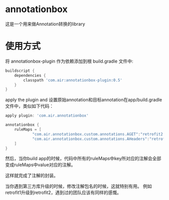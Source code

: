 # annotationbox

这是一个用来做Annotation转换的library

# 使用方式

将 annotationbox-plugin 作为依赖添加到根 build.gradle 文件中:

~~~ gradle
buildscript {
    dependencies {
        classpath 'com.air:annotationbox-plugin:0.5'
    }
}
~~~

apply the plugin and 设置原始annotation和目标annotation在app/build.gradle文件中，类似如下代码：

~~~ gradle
apply plugin: 'com.air.annotationbox'

annotationbox {
    ruleMaps = [
            "com.air.annotationbox.custom.annotations.AGET":"retrofit2.http.GET",
            "com.air.annotationbox.custom.annotations.AHeaders":"retrofit2.http.Headers",
    ]
}
~~~

然后，当你build app的时候，代码中所有的ruleMaps中key所对应的注解会全部变成ruleMaps中value对应的注解。

这样就完成了注解的封装。

当你遇到第三方库升级的时候，修改注解包名的时候，这就特别有用。
例如retrofit1升级到retrofit2，遇到过的团队应该有同样的感慨。
